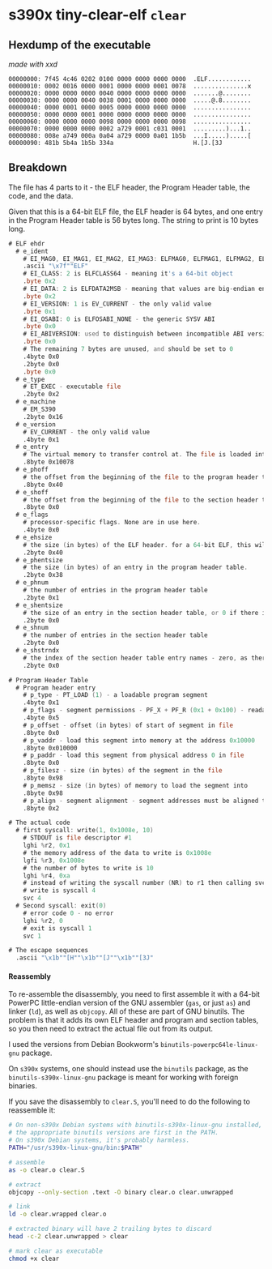 # s390x tiny-clear-elf `clear`

## Hexdump of the executable

*made with xxd*

```xxd
00000000: 7f45 4c46 0202 0100 0000 0000 0000 0000  .ELF............
00000010: 0002 0016 0000 0001 0000 0000 0001 0078  ...............x
00000020: 0000 0000 0000 0040 0000 0000 0000 0000  .......@........
00000030: 0000 0000 0040 0038 0001 0000 0000 0000  .....@.8........
00000040: 0000 0001 0000 0005 0000 0000 0000 0000  ................
00000050: 0000 0000 0001 0000 0000 0000 0000 0000  ................
00000060: 0000 0000 0000 0098 0000 0000 0000 0098  ................
00000070: 0000 0000 0000 0002 a729 0001 c031 0001  .........)...1..
00000080: 008e a749 000a 0a04 a729 0000 0a01 1b5b  ...I.....).....[
00000090: 481b 5b4a 1b5b 334a                      H.[J.[3J
```

## Breakdown

The file has 4 parts to it - the ELF header, the Program Header table, the code, and the data.

Given that this is a 64-bit ELF file, the ELF header is 64 bytes, and one entry in the Program Header table is 56 bytes long. The string to print is 10 bytes long.

```asm
# ELF ehdr
  # e_ident
    # EI_MAG0, EI_MAG1, EI_MAG2, EI_MAG3: ELFMAG0, ELFMAG1, ELFMAG2, ELFMAG3 - the ELF magic number
    .ascii "\x7f""ELF"
    # EI_CLASS: 2 is ELFCLASS64 - meaning it's a 64-bit object
    .byte 0x2
    # EI_DATA: 2 is ELFDATA2MSB - meaning that values are big-endian encoded
    .byte 0x2
    # EI_VERSION: 1 is EV_CURRENT - the only valid value
    .byte 0x1
    # EI_OSABI: 0 is ELFOSABI_NONE - the generic SYSV ABI
    .byte 0x0
    # EI_ABIVERSION: used to distinguish between incompatible ABI versions. Unused for the SYSV ABI
    .byte 0x0
    # The remaining 7 bytes are unused, and should be set to 0
    .4byte 0x0
    .2byte 0x0
    .byte 0x0
  # e_type
    # ET_EXEC - executable file
    .2byte 0x2
  # e_machine
    # EM_S390
    .2byte 0x16
  # e_version
    # EV_CURRENT - the only valid value
    .4byte 0x1
  # e_entry
    # The virtual memory to transfer control at. The file is loaded into memory address 0x10000, and the code starts 0x78 bytes into the file
    .8byte 0x10078
  # e_phoff
    # the offset from the beginning of the file to the program header table
    .8byte 0x40
  # e_shoff
    # the offset from the beginning of the file to the section header table - zero, as there is no section header table
    .8byte 0x0
  # e_flags
    # processor-specific flags. None are in use here.
    .4byte 0x0
  # e_ehsize
    # the size (in bytes) of the ELF header. for a 64-bit ELF, this will always be 64
    .2byte 0x40
  # e_phentsize
    # the size (in bytes) of an entry in the program header table.
    .2byte 0x38
  # e_phnum
    # the number of entries in the program header table
    .2byte 0x1
  # e_shentsize
    # the size of an entry in the section header table, or 0 if there is no section header table
    .2byte 0x0
  # e_shnum
    # the number of entries in the section header table
    .2byte 0x0
  # e_shstrndx
    # the index of the section header table entry names - zero, as there is no section header table
    .2byte 0x0

# Program Header Table
  # Program header entry
    # p_type - PT_LOAD (1) - a loadable program segment
    .4byte 0x1
    # p_flags - segment permissions - PF_X + PF_R (0x1 + 0x100) - readable and executable
    .4byte 0x5
    # p_offset - offset (in bytes) of start of segment in file
    .8byte 0x0
    # p_vaddr - load this segment into memory at the address 0x10000
    .8byte 0x010000
    # p_paddr - load this segment from physical address 0 in file
    .8byte 0x0
    # p_filesz - size (in bytes) of the segment in the file
    .8byte 0x98
    # p_memsz - size (in bytes) of memory to load the segment into
    .8byte 0x98
    # p_align - segment alignment - segment addresses must be aligned to multiples of this value
    .8byte 0x2

# The actual code
  # first syscall: write(1, 0x1008e, 10)
    # STDOUT is file descriptor #1
    lghi %r2, 0x1
    # the memory address of the data to write is 0x1008e
    lgfi %r3, 0x1008e
    # the number of bytes to write is 10
    lghi %r4, 0xa
    # instead of writing the syscall number (NR) to r1 then calling svc 0, one can simply call svc NR if it's less than 255.
    # write is syscall 4
    svc 4
  # Second syscall: exit(0)
    # error code 0 - no error
    lghi %r2, 0
    # exit is syscall 1
    svc 1

# The escape sequences
  .ascii "\x1b""[H""\x1b""[J""\x1b""[3J"
```

#### Reassembly

To re-assemble the disassembly, you need to first assemble it with a 64-bit PowerPC little-endian version of the GNU assembler (`gas`, or just `as`) and linker (`ld`), as well as `objcopy`. All of these are part of GNU binutils. The problem is that it adds its own ELF header and program and section tables, so you then need to extract the actual file out from its output.

I used the versions from Debian Bookworm's `binutils-powerpc64le-linux-gnu` package.

On `s390x` systems, one should instead use the `binutils` package, as the `binutils-s390x-linux-gnu` package is meant for working with foreign binaries.

If you save the disassembly to `clear.S`, you'll need to do the following to reassemble it:

```sh
# On non-s390x Debian systems with binutils-s390x-linux-gnu installed, this will ensure
# the appropriate binutils versions are first in the PATH.
# On s390x Debian systems, it's probably harmless.
PATH="/usr/s390x-linux-gnu/bin:$PATH"

# assemble
as -o clear.o clear.S

# extract
objcopy --only-section .text -O binary clear.o clear.unwrapped

# link
ld -o clear.wrapped clear.o

# extracted binary will have 2 trailing bytes to discard
head -c-2 clear.unwrapped > clear

# mark clear as executable
chmod +x clear
```
